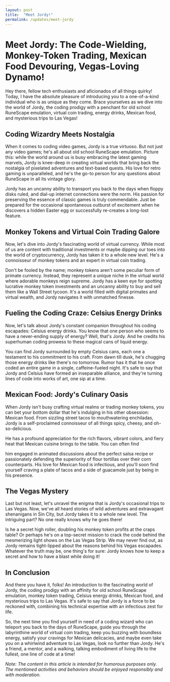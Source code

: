 ```yaml
---
layout: post
title:  "Meet Jordy!"
permalink: /updates/meet-jordy
---
```

# Meet Jordy: The Code-Wielding, Monkey-Token Trading, Mexican Food Devouring, Vegas-Loving Dynamo!


Hey there, fellow tech enthusiasts and aficionados of all things quirky! Today, I have the absolute pleasure of introducing you to a one-of-a-kind individual who is as unique as they come. Brace yourselves as we dive into the world of Jordy, the coding prodigy with a penchant for old school RuneScape emulation, virtual coin trading, energy drinks, Mexican food, and mysterious trips to Las Vegas!

## Coding Wizardry Meets Nostalgia

When it comes to coding video games, Jordy is a true virtuoso. But not just any video games; he's all about old school RuneScape emulation. Picture this: while the world around us is busy embracing the latest gaming marvels, Jordy is knee-deep in creating virtual worlds that bring back the nostalgia of pixelated adventures and text-based quests. His love for retro gaming is unparalleled, and he's the go-to person for any questions about RuneScape in all its vintage glory.

Jordy has an uncanny ability to transport you back to the days when floppy disks ruled, and dial-up internet connections were the norm. His passion for preserving the essence of classic games is truly commendable. Just be prepared for the occasional spontaneous outburst of excitement when he discovers a hidden Easter egg or successfully re-creates a long-lost feature.

## Monkey Tokens and Virtual Coin Trading Galore

Now, let's dive into Jordy's fascinating world of virtual currency. While most of us are content with traditional investments or maybe dipping our toes into the world of cryptocurrency, Jordy has taken it to a whole new level. He's a connoisseur of monkey tokens and an expert in virtual coin trading.

Don't be fooled by the name; monkey tokens aren't some peculiar form of primate currency. Instead, they represent a unique niche in the virtual world where adorable monkeys reign supreme. Jordy has a keen eye for spotting lucrative monkey token investments and an uncanny ability to buy and sell them like a Wall Street tycoon. It's a world filled with digital primates and virtual wealth, and Jordy navigates it with unmatched finesse.

## Fueling the Coding Craze: Celsius Energy Drinks

Now, let's talk about Jordy's constant companion throughout his coding escapades: Celsius energy drinks. You know that one person who seems to have a never-ending supply of energy? Well, that's Jordy. And he credits his superhuman coding prowess to these magical cans of liquid energy.

You can find Jordy surrounded by empty Celsius cans, each one a testament to his commitment to his craft. From dawn till dusk, he's chugging those energy drinks like there's no tomorrow. Rumor has it that he once coded an entire game in a single, caffeine-fueled night. It's safe to say that Jordy and Celsius have formed an inseparable alliance, and they're turning lines of code into works of art, one sip at a time.

## Mexican Food: Jordy's Culinary Oasis

When Jordy isn't busy crafting virtual realms or trading monkey tokens, you can bet your bottom dollar that he's indulging in his other obsession: Mexican food. From sizzling street tacos to mouthwatering enchiladas, Jordy is a self-proclaimed connoisseur of all things spicy, cheesy, and oh-so-delicious.

He has a profound appreciation for the rich flavors, vibrant colors, and fiery heat that Mexican cuisine brings to the table. You can often find

him engaged in animated discussions about the perfect salsa recipe or passionately defending the superiority of flour tortillas over their corn counterparts. His love for Mexican food is infectious, and you'll soon find yourself craving a plate of tacos and a side of guacamole just by being in his presence.

## The Vegas Mystery

Last but not least, let's unravel the enigma that is Jordy's occasional trips to Las Vegas. Now, we've all heard stories of wild adventures and extravagant shenanigans in Sin City, but Jordy takes it to a whole new level. The intriguing part? No one really knows why he goes there!

Is he a secret high roller, doubling his monkey token profits at the craps table? Or perhaps he's on a top-secret mission to crack the code behind the mesmerizing light shows on the Las Vegas Strip. We may never find out, as Jordy remains tight-lipped about the reasons behind his Vegas escapades. Whatever the truth may be, one thing's for sure: Jordy knows how to keep a secret and how to have a blast while doing it!

## In Conclusion

And there you have it, folks! An introduction to the fascinating world of Jordy, the coding prodigy with an affinity for old school RuneScape emulation, monkey token trading, Celsius energy drinks, Mexican food, and mysterious trips to Las Vegas. It's safe to say that Jordy is a force to be reckoned with, combining his technical expertise with an infectious zest for life.

So, the next time you find yourself in need of a coding wizard who can teleport you back to the days of RuneScape, guide you through the labyrinthine world of virtual coin trading, keep you buzzing with boundless energy, satisfy your cravings for Mexican delicacies, and maybe even take you on a whirlwind adventure to Las Vegas, look no further than Jordy. He's a friend, a mentor, and a walking, talking embodiment of living life to the fullest, one line of code at a time!

*Note: The content in this article is intended for humorous purposes only. The mentioned activities and behaviors should be enjoyed responsibly and with moderation.*
